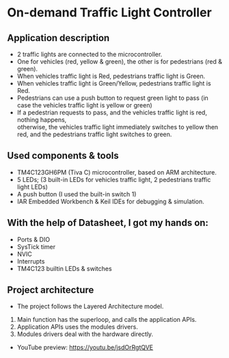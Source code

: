 # On-demand Traffic Light Controller

## Application description
- 2 traffic lights are connected to the microcontroller.
- One for vehicles (red, yellow & green), the other is for pedestrians (red & green).
- When vehicles traffic light is Red, pedestrians traffic light is Green.
- When vehicles traffic light is Green/Yellow, pedestrians traffic light is Red.
- Pedestrians can use a push button to request green light to pass (in case the vehicles traffic light is yellow or green)
- If a pedestrian requests to pass, and the vehicles traffic light is red, nothing happens,  
otherwise, the vehicles traffic light immediately switches to yellow then red, and the pedestrians traffic light switches to green.

## Used components & tools
- TM4C123GH6PM (Tiva C) microcontroller, based on ARM architecture.
- 5 LEDs; (3 built-in LEDs for vehicles traffic light, 2 pedestrians traffic light LEDs)
- A push button (I used the built-in switch 1)
- IAR Embedded Workbench & Keil IDEs for debugging & simulation.

## With the help of Datasheet, I got my hands on:
- Ports & DIO
- SysTick timer
- NVIC
- Interrupts
- TM4C123 builtin LEDs & switches

## Project architecture
- The project follows the Layered Architecture model.
1. Main function has the superloop, and calls the application APIs.
2. Application APIs uses the modules drivers.
3. Modules drivers deal with the hardware directly.

- YouTube preview: https://youtu.be/jsdOrRgtQVE
